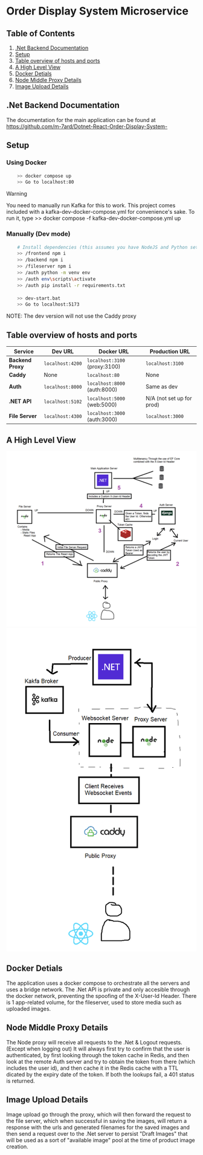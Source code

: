 # Order Display System Microservice

## Table of Contents
1. [.Net Backend Documentation](#Net-Backend-Documentation)
2. [Setup](#setup)
3. [Table overview of hosts and ports](#Table-overview-of-hosts-and-ports)
4. [A High Level View](#A-High-Level-View)
5. [Docker Detials](#Docker-Detials)
6. [Node Middle Proxy Details](#Node-Middle-Proxy-Details)
7. [Image Upload Details](#Image-Upload-Details)

## .Net Backend Documentation
The documentation for the main application can be found at https://github.com/m-7ard/Dotnet-React-Order-Display-System-

## Setup

### Using Docker
```bash
    >> docker compose up
    >> Go to localhost:80
```

> [!WARNING]
> You need to manually run Kafka for this to work. This project comes included with a kafka-dev-docker-compose.yml for convenience's sake. 
> To run it, type >> docker compose -f kafka-dev-docker-compose.yml up 

### Manually (Dev mode)
```bash
    # Install dependencies (this assumes you have NodeJS and Python set up)
    >> /frontend npm i
    >> /backend npm i
    >> /fileserver npm i
    >> /auth python -m venv env
    >> /auth env\scripts\activate
    >> /auth pip install -r requirements.txt

    >> dev-start.bat
    >> Go to localhost:5173
```
NOTE: The dev version will not use the Caddy proxy

## Table overview of hosts and ports
| Service          | Dev URL                    | Docker URL                    | Production URL                   |
|------------------|----------------------------|-------------------------------|----------------------------------|
| **Backend Proxy**| `localhost:4200`           | `localhost:3100` (proxy:3100) | `localhost:3100`                 |
| **Caddy**        | None                       | `localhost:80`                | None                             |
| **Auth**         | `localhost:8000`           | `localhost:8000` (auth:8000)  | Same as dev                      |
| **.NET API**     | `localhost:5102`           | `localhost:5000` (web:5000)   | N/A (not set up for prod)        |
| **File Server**  | `localhost:4300`           | `localhost:3000` (auth:3000)  | `localhost:3000`                 |

## A High Level View
![A High Level View](readmeFiles/app-flow-1.png)
![Websocket Flow](readmeFiles/websocket-flow.png)

## Docker Detials
The application uses a docker compose to orchestrate all the servers and uses a bridge network.
The .Net API is private and only accesible through the docker network, preventing the spoofing of the X-User-Id Header.
There is 1 app-related volume, for the fileserver, used to store media such as uploaded images.

## Node Middle Proxy Details
The Node proxy will receive all requests to the .Net & Logout requests. (Except when logging out) It will always first try to confirm that the user is authenticated, by first looking through the token cache in Redis, and then look at the remote Auth server and try to obtain the token from there (which includes the user id), and then cache it in the Redis cache with a TTL dicated by the expiry date of the token. If both the lookups fail, a 401 status is returned.

## Image Upload Details
Image upload go through the proxy, which will then forward the request to the file server, which when successful in saving the images, will return a response with the urls and generated filenames for the saved images and then send a request over to the .Net server to persist "Draft Images" that will be used as a sort of "available image" pool at the time of product image creation.
